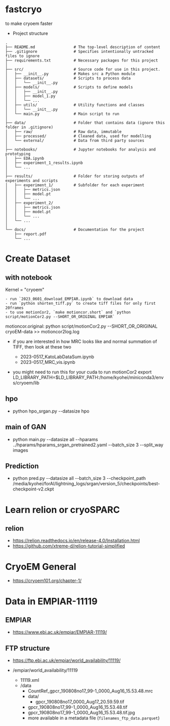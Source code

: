 # fastcryo
to make cryoem faster

- Project structure

```
.
├── README.md                 # The top-level description of content
├── .gitignore                # Specifies intentionally untracked files to ignore
├── requirements.txt          # Necessary packages for this project
│
├── src/                      # Source code for use in this project.
│   ├── __init__.py           # Makes src a Python module
│   ├── datasets/             # Scripts to process data
│   │   └── __init__.py
│   ├── models/               # Scripts to define models
│   │   ├── __init__.py
│   │   ├── model_1.py
│   │   └── ...
│   ├── utils/                # Utility functions and classes
│   │   └── __init__.py
│   └── main.py               # Main script to run
│
├── data/                     # Folder that contains data (ignore this folder in .gitignore)
│   ├── raw/                  # Raw data, immutable
│   ├── processed/            # Cleaned data, used for modelling
│   └── external/             # Data from third party sources
│
├── notebooks/                # Jupyter notebooks for analysis and prototyping
│   ├── EDA.ipynb
│   ├── experiment_1_results.ipynb
│   └── ...
│
├── results/                  # Folder for storing outputs of experiments and scripts
│   ├── experiment_1/         # Subfolder for each experiment
│   │   ├── metrics.json
│   │   ├── model.pt
│   │   └── ...
│   ├── experiment_2/
│   │   ├── metrics.json
│   │   ├── model.pt
│   │   └── ...
│   └── ...
│
└── docs/                     # Documentation for the project
    ├── report.pdf
    └── ...
```



# Create Dataset 
## with notebook
Kernel = "cryoem"

    - run `2023_0601_download_EMPIAR.ipynb` to download data
    - run `python shorten_tiff.py` to create tiff files for only first 20frames
    - to use motionCor2, `make motioncor.short` and `python script/motionCor2.py --SHORT_OR_ORIGINAL EMPIAR`

motioncor.original:	
	python script/motionCor2.py --SHORT_OR_ORIGINAL cryoEM-data >> motioncor2log.log

      

 - if you are interested in how MRC looks like and normal summation of TIFF, then look at these two
    - 2023-0517_KatoLabDataSum.ipynb
    - 2023-0517_MRC_vis.ipynb


- you might need to run this for your cuda to run motionCor2
        export LD_LIBRARY_PATH=$LD_LIBRARY_PATH:/home/kyohei/miniconda3/envs/cryoem/lib


## hpo
- python hpo_srgan.py --datasize hpo


## main of GAN
- python main.py --datasize all --hparams ../hparams/hparams_srgan_pretrained2.yaml --batch_size 3 --split_way images


## Prediction
- python pred.py --datasize all --batch_size 3 --checkpoint_path /media/kyohei/forAI/lightning_logs/srgan/version_5/checkpoints/best-checkpoint-v2.ckpt




# Learn relion or cryoSPARC
## relion
- https://relion.readthedocs.io/en/release-4.0/Installation.html
- https://github.com/xtreme-d/relion-tutorial-simplified


# CryoEM General
- https://cryoem101.org/chapter-1/


# Data in EMPIAR-11119
## EMPIAR
- https://www.ebi.ac.uk/empiar/EMPIAR-11119/

## FTP structure
- https://ftp.ebi.ac.uk/empiar/world_availability/11119/ 

- /empiar/world_availability/11119
    - 11119.xml
    - /data
        - CountRef_gpcr_190808no17_99-1_0000_Aug16_15.53.48.mrc
        - data/
            - gpcr_190808no17_0000_Aug17_20.59.59.tif
	    - gpcr_190808no17_99-1_0000_Aug16_15.53.48.tif
	    - gpcr_190808no17_99-1_0000_Aug16_15.53.48.tif.jpg
	    - more available in a metadata file (`filenames_ftp_data.parquet`)

